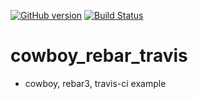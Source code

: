 [![GitHub version](https://badge.fury.io/gh/surinkim%2Fcowboy_rebar_travis.svg)](https://badge.fury.io/gh/surinkim%2Fcowboy_rebar_travis)
[![Build Status](https://travis-ci.org/surinkim/cowboy_rebar_travis.svg?branch=master)](https://travis-ci.org/surinkim/cowboy_rebar_travis)

# cowboy_rebar_travis
- cowboy, rebar3, travis-ci example
